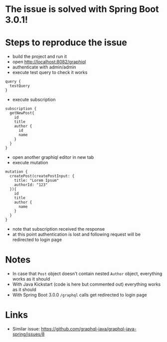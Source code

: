 # The issue is solved with Spring Boot 3.0.1!

# Steps to reproduce the issue
* build the project and run it
* open <http://localhost:8082/graphiql>
* authenticate with admin/admin
* execute test query to check it works

```
query {
  testQuery
}
```
* execute subscription

```
subscription {
  getNewPost{
    id
    title
    author {
      id
      name
    }
  }
}
```
* open another graphiql editor in new tab
* execute mutation

```
mutation {
  createPost(createPostInput: {
    title: "Lorem Ipsum"
    authorId: "123"
  }){
    id
    title
    author {
      name
    }
  }
}
```
* note that subscription received the response
* at this point authentication is lost and following request will be redirected to login page

# Notes
* In case that `Post` object doesn't contain nested `Author` object, everything works as it should
* With Java Kickstart (code is here but commented out) everything works as it should
* With Spring Boot 3.0.0 `/graphql` calls get redirected to login page


# Links
* Similar issue: <https://github.com/graphql-java/graphql-java-spring/issues/8>
